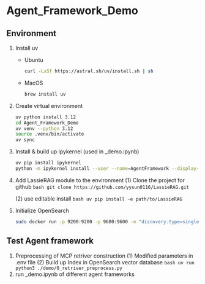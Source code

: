 # Agent_Framework_Demo

## Environment

1. Install uv  
    - Ubuntu  
        ```bash
        curl -LsSf https://astral.sh/uv/install.sh | sh
        ```
    - MacOS  
        ```bash
        brew install uv
        ```
2. Create virtual environment  
    ```bash
    uv python install 3.12
    cd Agent_Framework_Demo
    uv venv --python 3.12
    source .venv/bin/activate
    uv sync
    ```

3. Install & build up ipykernel (used in _demo.ipynb)
    ```bash
    uv pip install ipykernel
    python -m ipykernel install --user --name=AgentFramework --display-name "Python (AgentFramework)"
    ```

4. Add LassieRAG module to the environment
    (1) Clone the project for github
        ```bash
        git clone https://github.com/yysun0116/LassieRAG.git
        ```

    (2) use editable install
        ```bash
        uv pip install -e path/to/LassieRAG
        ```

5. Initialize OpenSearch
    ```bash
    sudo docker run -p 9200:9200 -p 9600:9600 -e "discovery.type=single-node" -e "plugins.security.disabled=true" opensearchproject/opensearch:2.11.0
    ```

## Test Agent framework
1. Preprocessing of MCP retriver construction
    (1) Modified parameters in .env file
    (2) Build up Index in OpenSearch vector database
        ```bash
        uv run python3 ./demo/0_retriver_preprocess.py
        ```
2. run _demo.ipynb of different agent frameworks